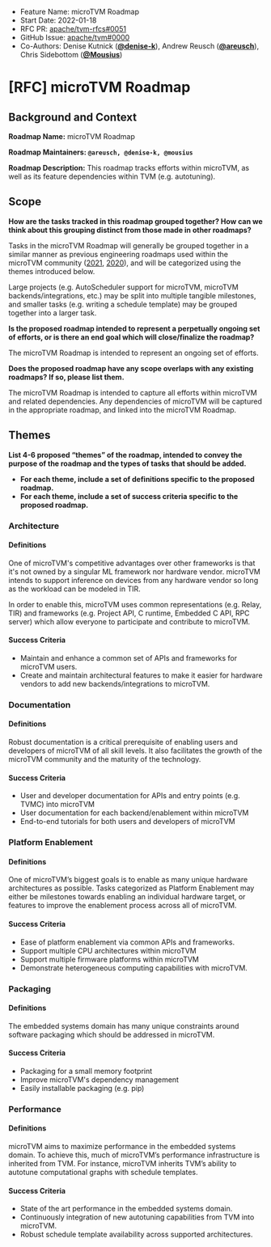 - Feature Name: microTVM Roadmap
- Start Date: 2022-01-18
- RFC PR: [apache/tvm-rfcs#0051](https://github.com/apache/tvm-rfcs/pull/0051)
- GitHub Issue: [apache/tvm#0000](https://github.com/apache/tvm/issues/0000)
- Co-Authors: Denise Kutnick ([**@denise-k**](https://github.com/denise-k)), Andrew Reusch 
  ([**@areusch**](https://github.com/areusch)), Chris Sidebottom ([**@Mousius**](https://github.com/Mousius))

# [RFC] microTVM Roadmap

## Background and Context

**Roadmap Name:** microTVM Roadmap

**Roadmap Maintainers: `@areusch, @denise-k, @mousius`**

**Roadmap Description:** This roadmap tracks efforts within microTVM, as well as its feature dependencies within TVM (e.g. autotuning).

## Scope

**How are the tasks tracked in this roadmap grouped together? How can we think about this grouping distinct from those made in other roadmaps?**

Tasks in the microTVM Roadmap will generally be grouped together in a similar manner as previous engineering roadmaps used within the microTVM community ([2021](https://discuss.tvm.apache.org/t/tvm-microtvm-m2-roadmap/8821), [2020](https://discuss.tvm.apache.org/t/rfc-tvm-standalone-tvm-roadmap/6987)), and will be categorized using the themes introduced below. 

Large projects (e.g. AutoScheduler support for microTVM, microTVM backends/integrations, etc.) may be split into multiple tangible milestones, and smaller tasks (e.g. writing a schedule template) may be grouped together into a larger task.

**Is the proposed roadmap intended to represent a perpetually ongoing set of efforts, or is there an end goal which will close/finalize the roadmap?**

The microTVM Roadmap is intended to represent an ongoing set of efforts.

**Does the proposed roadmap have any scope overlaps with any existing roadmaps? If so, please list them.**

The microTVM Roadmap is intended to capture all efforts within microTVM and related dependencies. Any dependencies of microTVM will be captured in the appropriate roadmap, and linked into the microTVM Roadmap.

## Themes

**List 4-6 proposed “themes” of the roadmap, intended to convey the purpose of the roadmap and the types of tasks that should be added.**

- **For each theme, include a set of definitions specific to the proposed roadmap.**
- **For each theme, include a set of success criteria specific to the proposed roadmap.**

### Architecture

#### Definitions

One of microTVM's competitive advantages over other frameworks is that it's not owned by a singular ML framework nor hardware vendor. microTVM intends to support inference on devices from any hardware vendor so long as the workload can be modeled in TIR.

In order to enable this, microTVM uses common representations (e.g. Relay, TIR) and frameworks (e.g. Project API, C runtime, Embedded C API, RPC server) which allow everyone to participate and contribute to microTVM.

#### Success Criteria

- Maintain and enhance a common set of APIs and frameworks for microTVM users.
- Create and maintain architectural features to make it easier for hardware vendors to add new backends/integrations to microTVM.

### Documentation

#### Definitions

Robust documentation is a critical prerequisite of enabling users and developers of microTVM of all skill levels. It also facilitates the growth of the microTVM community and the maturity of the technology.

#### Success Criteria

- User and developer documentation for APIs and entry points (e.g. TVMC) into microTVM
- User documentation for each backend/enablement within microTVM
- End-to-end tutorials for both users and developers of microTVM

### Platform Enablement

#### Definitions

One of microTVM’s biggest goals is to enable as many unique hardware architectures as possible. Tasks categorized as Platform Enablement may either be milestones towards enabling an individual hardware target, or features to improve the enablement process across all of microTVM.

#### Success Criteria

- Ease of platform enablement via common APIs and frameworks.
- Support multiple CPU architectures within microTVM
- Support multiple firmware platforms within microTVM
- Demonstrate heterogeneous computing capabilities with microTVM.

### Packaging

#### Definitions

The embedded systems domain has many unique constraints around software packaging which should be addressed in microTVM.

#### Success Criteria

- Packaging for a small memory footprint
- Improve microTVM's dependency management 
- Easily installable packaging (e.g. pip)

### Performance

#### Definitions

microTVM aims to maximize performance in the embedded systems domain. To achieve this, much of microTVM’s performance infrastructure is inherited from TVM. For instance, microTVM inherits TVM’s ability to autotune computational graphs with schedule templates.

#### Success Criteria

- State of the art performance in the embedded systems domain.
- Continuously integration of new autotuning capabilities from TVM into microTVM.
- Robust schedule template availability across supported architectures.
